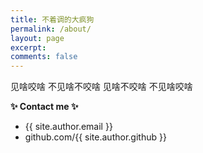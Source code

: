 ```yaml
---
title: 不着调的大疯狗
permalink: /about/
layout: page
excerpt: 
comments: false
---
```


见啥咬啥
不见啥不咬啥
见啥不咬啥
不见啥咬啥

**✨ Contact me ✨**

- {{ site.author.email }}
- github.com/{{ site.author.github }}
